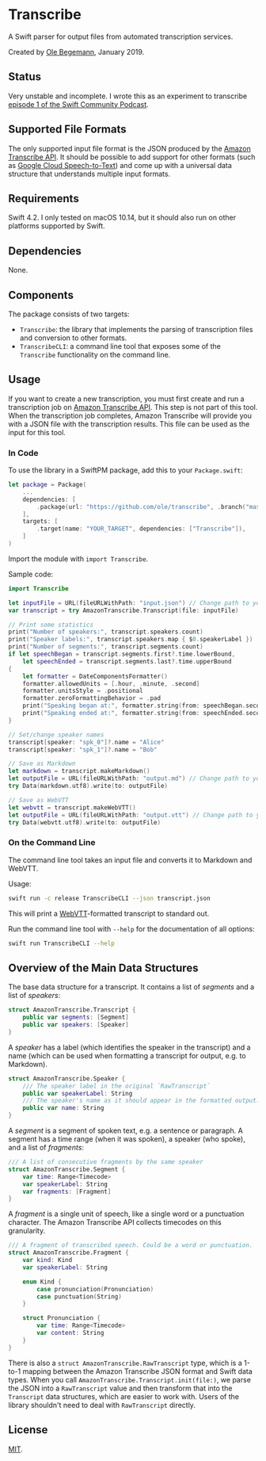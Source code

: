 # Transcribe

A Swift parser for output files from automated transcription services.

Created by [Ole Begemann](https://oleb.net), January 2019.

## Status

Very unstable and incomplete. I wrote this as an experiment to transcribe [episode 1 of the Swift Community Podcast](https://github.com/SwiftCommunityPodcast/podcast/issues/15).

## Supported File Formats

The only supported input file format is the JSON produced by the [Amazon Transcribe API](https://aws.amazon.com/transcribe/). It should be possible to add support for other formats (such as [Google Cloud Speech-to-Text](https://cloud.google.com/speech-to-text/)) and come up with a universal data structure that understands multiple input formats.

## Requirements

Swift 4.2. I only tested on macOS 10.14, but it should also run on other platforms supported by Swift.

## Dependencies

None.

## Components

The package consists of two targets:

- `Transcribe`: the library that implements the parsing of transcription files and conversion to other formats.
- `TranscribeCLI`: a command line tool that exposes some of the `Transcribe` functionality on the command line.

## Usage

If you want to create a new transcription, you must first create and run a transcription job on [Amazon Transcribe API](https://aws.amazon.com/transcribe/). This step is not part of this tool. When the transcription job completes, Amazon Transcribe will provide you with a JSON file with the transcription results. This file can be used as the input for this tool.

### In Code

To use the library in a SwiftPM package, add this to your `Package.swift`:

```swift
let package = Package(
    ...
    dependencies: [
        .package(url: "https://github.com/ole/transcribe", .branch("master")),
    ],
    targets: [
        .target(name: "YOUR_TARGET", dependencies: ["Transcribe"]),
    ]
)
```

Import the module with `import Transcribe`.

Sample code:

```swift
import Transcribe

let inputFile = URL(fileURLWithPath: "input.json") // Change path to your input file
var transcript = try AmazonTranscribe.Transcript(file: inputFile)

// Print some statistics
print("Number of speakers:", transcript.speakers.count)
print("Speaker labels:", transcript.speakers.map { $0.speakerLabel })
print("Number of segments:", transcript.segments.count)
if let speechBegan = transcript.segments.first?.time.lowerBound,
    let speechEnded = transcript.segments.last?.time.upperBound
{
    let formatter = DateComponentsFormatter()
    formatter.allowedUnits = [.hour, .minute, .second]
    formatter.unitsStyle = .positional
    formatter.zeroFormattingBehavior = .pad
    print("Speaking began at:", formatter.string(from: speechBegan.seconds) ?? "(unable to format timecode)")
    print("Speaking ended at:", formatter.string(from: speechEnded.seconds) ?? "(unable to format timecode)")
}

// Set/change speaker names
transcript[speaker: "spk_0"]?.name = "Alice"
transcript[speaker: "spk_1"]?.name = "Bob"

// Save as Markdown
let markdown = transcript.makeMarkdown()
let outputFile = URL(fileURLWithPath: "output.md") // Change path to your output file
try Data(markdown.utf8).write(to: outputFile)

// Save as WebVTT
let webvtt = transcript.makeWebVTT()
let outputFile = URL(fileURLWithPath: "output.vtt") // Change path to your output file
try Data(webvtt.utf8).write(to: outputFile)
```

### On the Command Line

The command line tool takes an input file and converts it to Markdown and WebVTT.

Usage:

```sh
swift run -c release TranscribeCLI --json transcript.json
```

This will print a [WebVTT](https://en.wikipedia.org/wiki/WebVTT)-formatted transcript to standard out.

Run the command line tool with `--help` for the documentation of all options:

```sh
swift run TranscribeCLI --help
```

## Overview of the Main Data Structures

The base data structure for a transcript. It contains a list of _segments_ and a list of _speakers_:

```swift
struct AmazonTranscribe.Transcript {
    public var segments: [Segment]
    public var speakers: [Speaker]
}
```

A _speaker_ has a label (which identifies the speaker in the transcript) and a name (which can be used when formatting a transcript for output, e.g. to Markdown).

```swift
struct AmazonTranscribe.Speaker {
    /// The speaker label in the original `RawTranscript`
    public var speakerLabel: String
    /// The speaker's name as it should appear in the formatted output.
    public var name: String
}
```

A _segment_ is a segment of spoken text, e.g. a sentence or paragraph. A segment has a time range (when it was spoken), a speaker (who spoke), and a list of _fragments_:

```swift
/// A list of consecutive fragments by the same speaker
struct AmazonTranscribe.Segment {
    var time: Range<Timecode>
    var speakerLabel: String
    var fragments: [Fragment]
}
```

A _fragment_ is a single unit of speech, like a single word or a punctuation character. The Amazon Transcribe API collects timecodes on this granularity.

```swift
/// A fragment of transcribed speech. Could be a word or punctuation.
struct AmazonTranscribe.Fragment {
    var kind: Kind
    var speakerLabel: String

    enum Kind {
        case pronunciation(Pronunciation)
        case punctuation(String)
    }

    struct Pronunciation {
        var time: Range<Timecode>
        var content: String
    }
}
```

There is also a `struct AmazonTranscribe.RawTranscript` type, which is a 1-to-1 mapping between the Amazon Transcribe JSON format and Swift data types. When you call `AmazonTranscribe.Transcript.init(file:)`, we parse the JSON into a `RawTranscript` value and then transform that into the `Transcript` data structures, which are easier to work with. Users of the library shouldn't need to deal with `RawTranscript` directly.

## License

[MIT](LICENSE.txt).
